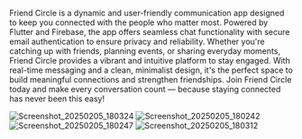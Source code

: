 Friend Circle is a dynamic and user-friendly communication app designed to keep you connected with the people who matter most. Powered by Flutter and Firebase, the app offers seamless chat functionality with secure email authentication to ensure privacy and reliability. Whether you're catching up with friends, planning events, or sharing everyday moments, Friend Circle provides a vibrant and intuitive platform to stay engaged. With real-time messaging and a clean, minimalist design, it's the perfect space to build meaningful connections and strengthen friendships. Join Friend Circle today and make every conversation count — because staying connected has never been this easy!

![Screenshot_20250205_180324](https://github.com/user-attachments/assets/ad6451ac-f1d1-41eb-bf80-9e982d039927)
![Screenshot_20250205_180242](https://github.com/user-attachments/assets/c6c1a7c1-7c19-49ab-aaa0-c3f5e7fa0a04)
![Screenshot_20250205_180247](https://github.com/user-attachments/assets/a51fd8b9-9b43-4f78-94fe-822bc266e44c)
![Screenshot_20250205_180312](https://github.com/user-attachments/assets/d8ed75b5-d378-4fc5-a5bf-abd05b1f6cdf)
